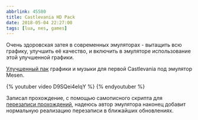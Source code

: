 ```yaml
---
abbrlink: 45580
title: Castlevania HD Pack
date: 2018-05-04 22:27:00
tags: [lua, nes, games]
---
```


Очень здоровская затея в современных эмуляторах - вытащить всю графику, улучшить её качество, и включить в эмуляторе использование этой улучшенной графики.  
  
[Улучшенный пак](http://www.romhacking.net/forum/index.php?topic=26114) графики и музыки для первой Castlevania под эмулятор Mesen.  
  
{% youtuber video D9SQei4eIqY %}
{% endyoutuber %}
  
Записал прохождение, с помощью самописного скрипта для [перезаписи прохождений](https://github.com/spiiin/CadEditor/tree/master/Stuff/nes_lua/mesen_savemovies), надеюсь автор эмулятора наконец добавит нормальную реализацию перезаписи в ближайших обновлениях.
